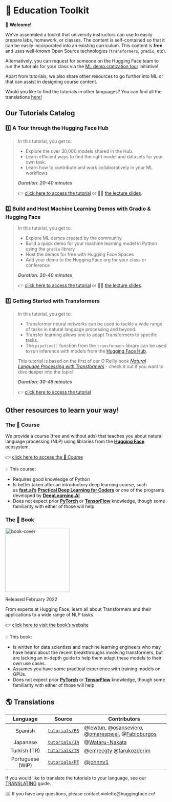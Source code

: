 # 🤗 Education Toolkit

<aside>

👋 **Welcome!**

We’ve assembled a toolkit that university instructors can use to easily prepare labs, homework, or classes. The content is self-contained so that it can be easily incorporated into an existing curriculum. This content is **free** and uses well-known Open Source technologies (`transformers`, `gradio`, etc).

Alternatively, you can request for someone on the Hugging Face team to run the tutorials for your class via the [ML demo.cratization tour](https://www.notion.so/ML-Demo-cratization-tour-with-66847a294abd4e9785e85663f5239652) initiative!

Apart from tutorials, we also share other resources to go further into ML or that can assist in designing course content.

</aside>

Would you like to find the tutorials in other languages? You can find all the translations [here!](https://github.com/huggingface/education-toolkit#-translations)

## **Our Tutorials Catalog**

### 1️⃣ A Tour through the Hugging Face Hub

> In this tutorial, you get to:
>
> - Explore the over 30,000 models shared in the Hub.
> - Learn efficient ways to find the right model and datasets for your own task.
> - Learn how to contribute and work collaboratively in your ML workflows
>
> **_Duration: 20-40 minutes_**
>
> 👉 [click here to access the tutorial](https://www.notion.so/Workshop-A-Tour-through-the-Hugging-Face-Hub-2098e4bae9ba4288857e85c87ff1c851) or 👩‍🏫 [the lecture slides](https://docs.google.com/presentation/d/1zQqpFTcpNLV7haj2Inw2qKHq8DjfZEaiObW1ZkLvPWM/edit?usp=sharing).

### 2️⃣ Build and Host Machine Learning Demos with Gradio & Hugging Face

> In this tutorial, you get to:
>
> - Explore ML demos created by the community.
> - Build a quick demo for your machine learning model in Python using the `gradio` library
> - Host the demos for free with Hugging Face Spaces
> - Add your demo to the Hugging Face org for your class or conference
>
> **_Duration: 20-40 minutes_**
>
> 👉 [click here to access the tutorial](https://colab.research.google.com/github/huggingface/education-toolkit/blob/main/02_ml-demos-with-gradio.ipynb) or 👩‍🏫 [the lecture slides](https://docs.google.com/presentation/d/14EU_xjtINXtpidWLnUvfcEpmxN46ORS-PLpwfUf8C1I/edit?usp=sharing).

### 3️⃣ Getting Started with Transformers

> In this tutorial, you get to:
>
> - Transformer neural networks can be used to tackle a wide range of tasks in natural language processing and beyond.
> - Transfer learning allows one to adapt Transformers to specific tasks.
> - The `pipeline()` function from the `transformers` library can be used to run inference with models from the [Hugging Face Hub](https://huggingface.co/models).
>
> This tutorial is based on the first of our O'Reilly book *[Natural Language Processing with Transformers](https://transformersbook.com/)* - check it out if you want to dive deeper into the topic!
>
> **_Duration: 30-45 minutes_**
>
> 👉 [click here to access the tutorial](https://colab.research.google.com/github/huggingface/education-toolkit/blob/main/03_getting-started-with-transformers.ipynb)

## **Other resources to learn your way!**

### **The 🤗 Course**

We provide a course (free and without ads) that teaches you about natural language processing (NLP) using libraries from the **[Hugging Face](https://huggingface.co/)** ecosystem.

👉 [click here to access the 🤗 Course](https://huggingface.co/course/chapter1/1)

<aside>
💡 This course:

- Requires good knowledge of Python
- Is better taken after an introductory deep learning course, such as **[fast.ai’s](https://www.fast.ai/)** **[Practical Deep Learning for Coders](https://course.fast.ai/)** or one of the programs developed by **[DeepLearning.AI](https://www.deeplearning.ai/)**
- Does not expect prior **[PyTorch](https://pytorch.org/)** or **[TensorFlow](https://www.tensorflow.org/)** knowledge, though some familiarity with either of those will help
</aside>

### **The 🤗 Book**

<img alt="book-cover" height=200 src="../../images/book_cover.jpg" id="book-cover"/>

Released February 2022

From experts at Hugging Face, learn all about Transformers and their applications to a wide range of NLP tasks.

👉 [click here to visit the book’s website](https://transformersbook.com/)

<aside>
💡 This book:

- Is written for data scientists and machine learning engineers who may have heard about the recent breakthroughs involving transformers, but are lacking an in-depth guide to help them adapt these models to their own use cases.
- Assumes you have some practical experience with training models on GPUs.
- Does not expect prior **[PyTorch](https://pytorch.org/)** or **[TensorFlow](https://www.tensorflow.org/)** knowledge, though some familiarity with either of those will help
</aside>


## 🌎 Translations

|     Language     |                                             Source                                            | Contributors                                                                                                                                                                         |
|:----------------:|:---------------------------------------------------------------------------------------------:|--------------------------------------------------------------------------------------------------------------------------------------------------------------------------------------|
|      Spanish     | [ `tutorials/ES` ]( https://github.com/huggingface/education-toolkit/tree/main/tutorials/ES ) | @[lewtun](https://github.com/lewtun), @[osanseviero](https://github.com/osanseviero), @[omarespejel](https://github.com/omarespejel), @[Fabioburgos](https://github.com/Fabioburgos) |
|     Japanese     | [ `tutorials/JA` ]( https://github.com/huggingface/education-toolkit/tree/main/tutorials/JA ) | @[Wataru-Nakata](https://github.com/Wataru-Nakata)                                                                                                                                   |
|   Turkish (TR)   | [ `tutorials/TR` ]( https://github.com/huggingface/education-toolkit/tree/main/tutorials/TR ) | @[emrecgty](https://github.com/emrecgty/) @[farukozderim](https://github.com/FarukOzderim/)                                                                                          |
| Portuguese (WIP) | [ `tutorials/PT` ]( https://github.com/huggingface/education-toolkit/tree/main/tutorials/PT ) | @[johnnv1](https://github.com/johnnv1/)                                                                                                                                              |


If you would like to translate the tutorials to your language, see our [TRANSLATING](https://github.com/huggingface/education-toolkit/blob/main/TRANSLATING.md) guide.

<aside>
✉️ If you have any questions, please contact violette@huggingface.co!

</aside>
